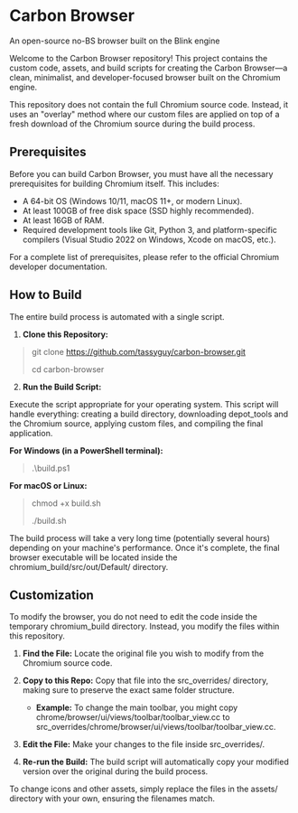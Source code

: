 # Carbon Browser
An open-source no-BS browser built on the Blink engine

Welcome to the Carbon Browser repository! This project contains the custom code, assets, and build scripts for creating the Carbon Browser—a clean, minimalist, and developer-focused browser built on the Chromium engine.

This repository does not contain the full Chromium source code. Instead, it uses an "overlay" method where our custom files are applied on top of a fresh download of the Chromium source during the build process.

## Prerequisites

Before you can build Carbon Browser, you must have all the necessary prerequisites for building Chromium itself. This includes:
* A 64-bit OS (Windows 10/11, macOS 11+, or modern Linux).
* At least 100GB of free disk space (SSD highly recommended).
* At least 16GB of RAM.
* Required development tools like Git, Python 3, and platform-specific compilers (Visual Studio 2022 on Windows, Xcode on macOS, etc.).

For a complete list of prerequisites, please refer to the official Chromium developer documentation.
## How to Build

The entire build process is automated with a single script.

1. **Clone this Repository:**
> git clone https://github.com/tassyguy/carbon-browser.git
>
> cd carbon-browser

2. **Run the Build Script:**

  Execute the script appropriate for your operating system. This script will handle everything: creating a build directory, downloading depot_tools and the Chromium source, applying custom files, and compiling the final application.

**For Windows (in a PowerShell terminal):**
  > .\build.ps1

**For macOS or Linux:**
  > chmod +x build.sh
  > 
  > ./build.sh

The build process will take a very long time (potentially several hours) depending on your machine's performance. Once it's complete, the final browser executable will be located inside the chromium_build/src/out/Default/ directory.

## Customization

To modify the browser, you do not need to edit the code inside the temporary chromium_build directory. Instead, you modify the files within this repository.

1. **Find the File:** Locate the original file you wish to modify from the Chromium source code.

2. **Copy to this Repo:** Copy that file into the src_overrides/ directory, making sure to preserve the exact same folder structure.

    * **Example:** To change the main toolbar, you might copy chrome/browser/ui/views/toolbar/toolbar_view.cc to src_overrides/chrome/browser/ui/views/toolbar/toolbar_view.cc.

3. **Edit the File:** Make your changes to the file inside src_overrides/.

4. **Re-run the Build:** The build script will automatically copy your modified version over the original during the build process.

To change icons and other assets, simply replace the files in the assets/ directory with your own, ensuring the filenames match.
